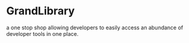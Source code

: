 # GrandLibrary
a one stop shop allowing developers to easily access an abundance of developer tools in one place.
